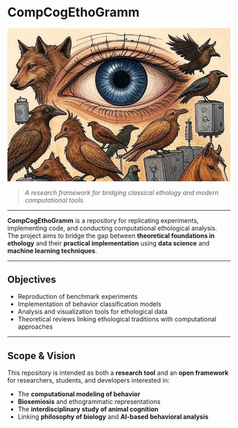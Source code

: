 # CompCogEthoGramm

![banner](assets/etoportada.jpg) 

> *A research framework for bridging classical ethology and modern computational tools.*

---

**CompCogEthoGramm** is a repository for replicating experiments, implementing code, and conducting computational ethological analysis.  
The project aims to bridge the gap between **theoretical foundations in ethology** and their **practical implementation** using **data science** and **machine learning techniques**.

---

## Objectives

- Reproduction of benchmark experiments  
- Implementation of behavior classification models  
- Analysis and visualization tools for ethological data  
- Theoretical reviews linking ethological traditions with computational approaches  

---

## Scope & Vision

This repository is intended as both a **research tool** and an **open framework** for researchers, students, and developers interested in:

- The **computational modeling of behavior**
- **Biosemiosis** and ethogrammatic representations
- The **interdisciplinary study of animal cognition**
- Linking **philosophy of biology** and **AI-based behavioral analysis**


